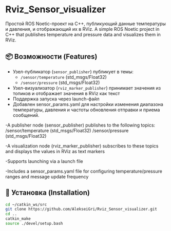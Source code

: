 # Rviz_Sensor_visualizer

Простой ROS Noetic-проект на C++, публикующий данные температуры и давления, и отображающий их в RViz.
A simple ROS Noetic project in C++ that publishes temperature and pressure data and visualizes them in RViz.

## 📦 Возможности (Features)

- Узел-публикатор (`sensor_publisher`) публикует в темы:
  - `/sensor/temperature` (std_msgs/Float32)
  - `/sensor/pressure` (std_msgs/Float32)
- Узел-визуализатор (`rviz_marker_publisher`) принимает значения из топиков и отображает значения в RViz как текст
- Поддержка запуска через launch-файл
- Добавлен sensor_params.yaml для настройки изменения диапазона температуры, давления и частоты обновления отправки и приема сообщений.

-A publisher node (sensor_publisher) publishes to the following topics:
/sensor/temperature (std_msgs/Float32)
/sensor/pressure (std_msgs/Float32)

-A visualization node (rviz_marker_publisher) subscribes to these topics and displays the values in RViz as text markers

-Supports launching via a launch file

-Includes a sensor_params.yaml file for configuring temperature/pressure ranges and message update frequency

## 🚀 Установка (Installation)

```bash
cd ~/catkin_ws/src
git clone https://github.com/AlekseiGri/Rviz_Sensor_visualizer.git
cd ..
catkin_make
source ./devel/setup.bash
